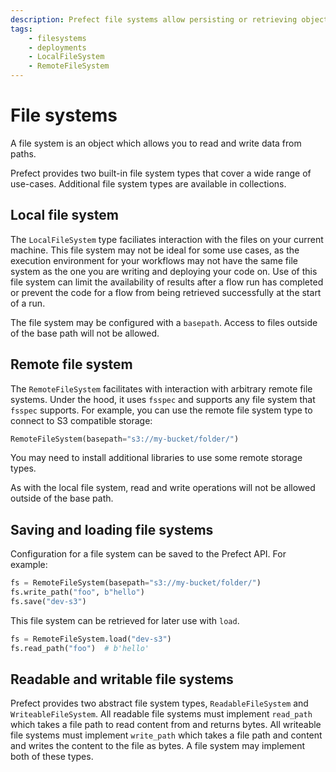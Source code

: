 ```yaml
---
description: Prefect file systems allow persisting or retrieving objects from remote or local data stores.
tags:
    - filesystems
    - deployments
    - LocalFileSystem
    - RemoteFileSystem
---
```


# File systems

A file system is an object which allows you to read and write data from paths. 

Prefect provides two built-in file system types that cover a wide range of use-cases. Additional file system types are available in collections.

<!-- link to collcetions -->

## Local file system

The `LocalFileSystem` type faciliates interaction with the files on your current machine. This file system may not be ideal for some use cases, as the execution environment for your workflows may not have the same file system as the one you are writing and deploying your code on. Use of this file system can limit the availability of results after a flow run has completed or prevent the code for a flow from being retrieved successfully at the start of a run.

<!-- above needs editing -->

The file system may be configured with a `basepath`. Access to files outside of the base path will not be allowed.

## Remote file system

The `RemoteFileSystem` facilitates with interaction with arbitrary remote file systems. Under the hood, it uses `fsspec` and supports any file system that `fsspec` supports. For example, you can use the remote file system type to connect to S3 compatible storage:

<!-- link to fsspec docs -->

```python
RemoteFileSystem(basepath="s3://my-bucket/folder/")
```

You may need to install additional libraries to use some remote storage types.

As with the local file system, read and write operations will not be allowed outside of the base path.



## Saving and loading file systems

Configuration for a file system can be saved to the Prefect API. For example:

```python
fs = RemoteFileSystem(basepath="s3://my-bucket/folder/")
fs.write_path("foo", b"hello")
fs.save("dev-s3")
```

This file system can be retrieved for later use with `load`.

```python
fs = RemoteFileSystem.load("dev-s3")
fs.read_path("foo")  # b'hello'
```

## Readable and writable file systems

Prefect provides two abstract file system types, `ReadableFileSystem` and `WriteableFileSystem`. All readable file systems must implement `read_path` which takes a file path to read content from and returns bytes. All writeable file systems must implement `write_path` which takes a file path and content and writes the content to the file as bytes. A file system may implement both of these types.